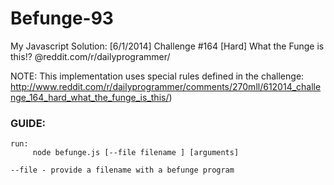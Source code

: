 Befunge-93
==========

My Javascript Solution: [6/1/2014] Challenge #164 [Hard] What the Funge is this!? @reddit.com/r/dailyprogrammer/

NOTE: This implementation uses special rules defined in the challenge:
http://www.reddit.com/r/dailyprogrammer/comments/270mll/612014_challenge_164_hard_what_the_funge_is_this/)


### GUIDE:

    run:
         node befunge.js [--file filename ] [arguments]

    --file - provide a filename with a befunge program

